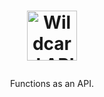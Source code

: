 <h1>
  <p align="center">
    <a href="/../../#readme">
      <img src="https://github.com/reframejs/wildcard-api/raw/master/docs/images/logo-with-text.svg?sanitize=true" height=80 alt="Wildcard API"/>
    </a>
  </p>
</h1>

<p align="center">Functions as an API.</p>
